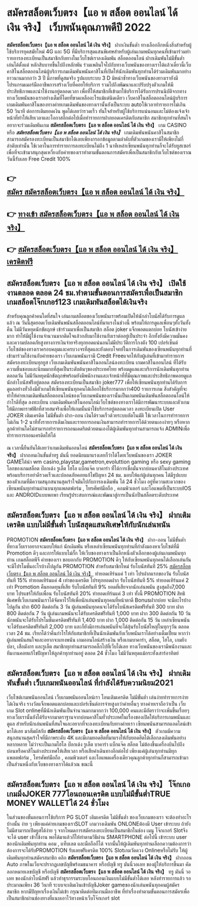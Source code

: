 # สมัครสล็อตเว็บตรง【แอ พ สล็อต ออนไลน์ ได้ เงิน จริง】  เว็บพนันคุณภาพดีปี 2022

**สมัครสล็อตเว็บตรง【แอ พ สล็อต ออนไลน์ ได้ เงิน จริง】** ฝากเงินขั้นต่ำ  ทางเลือกอีกหนึ่งสิ่งสำหรับผู้ใช้บริการยุคสมัยใหม่ 4G และ 5G ที่มีบริการสุดแสนพิเศษสำหรับผู้เล่นเกมพนันทุกคนที่เข้ามาร่วมทำรายการลงทะเบียนเป็นสมาชิกกับทางในเว็บไซต์เราลงเดิมพัน สล็อตออนไลน์ ฝากเดิมพันไม่มีขั้นต่ำ เล่นได้ตั้งแต่ หลักสิบบาทขึ้นไปถึงหลักพัน ร่วมเพลินใจไปกับทางเว็บพนันของทางเราได้แล้วเดี๋ยวนี้เว็บคาสิโนสล็อตออนไลน์ผู้บริการเกมเดิมพันพนันคาสิโนที่เปิดให้นักเดิมพันทุกท่านได้ร่วมเดิมพันมาอย่างยาวนานมากกว่า 3 ปี มีภาพที่ดูสมจริง รูปแบบระบบ 3 D
มิหนำซ้ำทางเว็บพนันของทางเรายังมี โปรแกรมเมอร์มืออาชีพการสร้างเว็บที่คอยให้บริการ  รวมไปถึงพัฒนาและปรับปรุงตัวเกมให้มีประสิทธิภาพและน่าใช้งานอยู่ตลอดเวลา เพื่อที่ให้สมาชิกที่เข้ามาใช้บริการได้รับการปรนนิบัติจากทางทางเว็บพนันของเราอย่างเต็มที่โดยที่ขาดเหลืออะไรแม้แต่นิดเดียว เว็บคาสิโนสล็อตออนไลน์ผู้บริการเกมเดิมพันคาสิโนของทางค่ายเกมเดิมพันของทางเรานั้นยังเป็นระบบ autoใช้เวลาทำรายการไม่เกิน 50 วินาที ต่อการเติมยอดเงิน พูดได้เลยว่ารวดเร็ว ทันใจสำหรับผู้ใช้บริการแน่นอนและไม่ต้องแจ้งเจ้าหน้าที่ทำให้เสียเวลาและโอกาสอีกต่อไปเมื่อทำรายการฝากยอดเครดิตกับสมาชิก
สมาชิกทุกท่านที่สนใจอยากจะร่วมเดิมพันเกม **สมัครสล็อตเว็บตรง【แอ พ สล็อต ออนไลน์ ได้ เงิน จริง】** เกม CASINO  หรือ ***สมัครสล็อตเว็บตรง【แอ พ สล็อต ออนไลน์ ได้ เงิน จริง】*** เกมเดิมพันพนันคาสิโนสมาชิกสามารถสมัครลงทะเบียนเป็นสมาชิกได้เลยเพียงกรอกข้อมูลตามลำดับที่ตัวเกมของเรามีให้เพียงไม่กี่ลำดับเท่านั้น ใช้เวลาในการทำรายการลงทะเบียนไม่ถึง 1 นาทีเหล่าเซียนพนันทุกท่านก็จะได้รับยูสเซอร์เพื่อที่จะเข้ามาสนุกสุดเหวี่ยงกับค่ายของเราทำตามขั้นตอนการสมัครเพื่อเป็นสมาชิกกับเว็บไซต์ของเราณ วันนี้รับเลย Free Credit 100%

## 👉 [สมัคร สมัครสล็อตเว็บตรง【แอ พ สล็อต ออนไลน์ ได้ เงิน จริง】](https://archa888.com/)
## 👉 [ทางเข้า สมัครสล็อตเว็บตรง【แอ พ สล็อต ออนไลน์ ได้ เงิน จริง】](https://archa888.com/)
## 👉 [สมัครสล็อตเว็บตรง【แอ พ สล็อต ออนไลน์ ได้ เงิน จริง】 เครดิตฟรี](https://archa888.com/)

## สมัครสล็อตเว็บตรง【แอ พ สล็อต ออนไลน์ ได้ เงิน จริง】 เปิดใช้งานตลอด ตลอด 24 ชม.ทำตามขั้นตอนการสมัครเพื่อเป็นสมาชิก เกมสล็อตโจ๊กเกอร์123 เกมเดิมพันสล็อตได้เงินจริง

สำหรับคุณลูกค้าคนใดที่สนใจ เล่นเกมสล็อตของเว็บพนันเราพร้อมเปิดให้นักล่าโบนัสได้รับการดูแลแล้ว ณ วันนี้สุดยอดเว็บเดิมพันพนันสล็อตออนไลน์ที่มาแรงในช่วงนี้ พร้อมให้การดูแลเพื่อนๆทั้งวันทั้งคืน ไม่มีวันหยุดนักขัตฤกษ์ เข้าร่วมมาเพื่อเป็นสมาชิก สล็อต joker แจ็กพอตแตกบ่อย โบนัสเข้าง่ายมาก ทำให้มีผู้ใช้งานจำนวนมากติดใจแล้วกลับมาใช้งานกับเราต่ออยู่เป็นประจำ อีกทั้งยังมีความมั่นคงและความปลอดภัยสูงทางการเงินจ่ายจริงทุกยอดแน่นอนไม่มีประวัติการโกงตัง 100 เปอร์เซ็นต์ เว็บไซต์ของทางเราครอบคลุมและครบวงจรที่สุดและยังตอบโจทย์ในการเดิมพันของเซียนพนันทุกท่านที่เข้ามาร่วมใช้งานกับค่ายของเรา
เว็บเกมพนันเรามี Credit Freeแจกให้กับผู้เล่นที่เข้ามาทำรายการสมัครลงทะเบียนทุกยูส เว็บเกมเดิมพันพนันคาสิโนออนไลน์ลงทะเบียน เกมคาสิโนออนไลน์ ที่ได้รับความชื่นชอบและนิยมมากที่สุดเป็นระดับต้นๆของประเทศไทย พร้อมดูแลและบริการนักเดิมพันทุกท่านตลอดวัน ไม่มีวันหยุดนักขัตฤกษ์พร้อมยังมีพนักงานและเจ้าหน้าที่ที่มีคุณภาพและประสิทธิภาพคอยดูแลนักล่าโบนัสฟรีอยู่ตลอด สมัครลงทะเบียนเป็นสมาชิก joker777 เพื่อให้เซียนพนันทุกท่านได้รับการดูแลอย่างทั่วถึงมีตัวเกมให้เซียนพนันทุกคนได้เลือกใช้บริการมากกว่า400 รายการเกม
สิ่งสำคัญที่จะทำให้ค่ายเกมเดิมพันสล็อตออนไลน์ของเว็บเกมพนันของเรานั้นเป็นเกมพนันเดิมพันสล็อตออนไลน์ให้กำไรดีที่สุด ลงทะเบียน  เกมเดิมพันคาสิโนออนไลน์เว็บไซต์ของทางเราได้มีการพัฒนาระบบและตัวเกมให้มีภาพกราฟฟิกที่สวยสมจริงเพื่อให้เกมนั้นน่าใช้บริการอยู่ตลอดเวลา ลงทะเบียนเปิด User JOKER เติมเครดิต ไม่มีขั้นต่ำ ฝาก-ถอน เงินได้รวดเร็วด้วยระบบอัตโนมัติ ใช้เวลาในการทำรายการไม่เกิน 1-2 นาทีทั้งรายการเติมเงินและรายการถอนเงินสามารถทำรายการได้ด้วยตนเองง่ายๆ หรือหากลูกค้าท่านใดไม่สามารถทำรายการถอนเคดริตด้วยตนเองได้ผู้เดิมพันทุกท่านสามารถแจ้ง ADMINเพื่อทำรายการถอนเครดิตให้ได้

ณ เวลานี้ยืนยันได้เลยว่าเกมเดิมพันออนไลน์ **สมัครสล็อตเว็บตรง【แอ พ สล็อต ออนไลน์ ได้ เงิน จริง】** ฝากถอนเงินขั้นต่ำทรู มันนี่ ยอดนิยมมาแรงเลยก็ว่าได้โดยเว็บพนันของเรา JOKER GAMEได้นำ  wm casino,playstar,gametron,evoluttion gaming หรือ sexy gaming โลกของเกมสล็อต ป๊อกเด้ง รูเล็ต ไฮโล แบ็กแจ๊ค บาคาร่า ที่ได้การเชื่อมั่นจากบ่อนคาสิโนต่างประเทศ พร้อมบริการอย่าดีรวดเร็วและปลอดภัยคอยแก้ไขปัญหา 24 ชม. มอบให้แก่ผู้เล่นทุกคน ได้มีรูปแบบของตัวเกมที่มีความสนุกสนานสุดเร้าใจมันไปกับการลงเดิมพัน ได้ 24 ชั่วโมง อยู่ที่ความสะดวกของเซียนพนันทุกท่านผ่านบนทุกแพลตฟอร์ม , โทรศัพท์มือถือ , คอมพิวเตอร์ และไอแพดที่เป็นระบบIOS และ ANDROIDแบบพกพา เรียนรู้ประสบการณ์และพัฒนาสู่การเป็นนักปั่นสล็อตระดับประเทศ

## สมัครสล็อตเว็บตรง【แอ พ สล็อต ออนไลน์ ได้ เงิน จริง】 ฝากเติมเครดิต แบบไม่มีขั้นต่ำ โบนัสสุดแสนพิเศษให้กับนักเล่นพนัน

 PROMOTION  **สมัครสล็อตเว็บตรง【แอ พ สล็อต ออนไลน์ ได้ เงิน จริง】** ฝาก-ถอน ไม่มีขั้นต่ำ ที่ทางเว็บเราอยากจะมอบให้แก่  นักเดิมพัน หรือเหล่าเซียนพนันทุกท่านที่กำลังมองหาเว็บไซต์ที่มี  Promotion ดีๆ และการให้แบบไม่กั๊ก ให้เว็บของทางเราเป็นอีกหนึ่งตัวเลือกของผู้เล่นเกมพนันทุกท่าน เกมสล็อตพีจี ค่ายของเรา ขอบอกกับ PROMOTION ดีๆ ให้กับเซียนพนันทุกคนได้เลือกเล่นกัน จะมีโปรโมชั่นอะไรบ้างไปดูกัน
 PROMOTION สำหรับสมาชิกใหม่ รับโบนัสทันที 25% [สมัครสล็อตเว็บตรง【แอ พ สล็อต ออนไลน์ ได้ เงิน จริง】](https://archa888.com/) ทำยอดเทิร์นแค่ 1 เท่า
โปรฝากแรกของวัน รับโบนัสทันที 15% ทำยอดเทิร์นแค่ 4 เท่าของเครดิต
โปรทุกยอดฝาก รับโบนัสทันที 5% ทำยอดเทิร์นแค่ 2 เท่า
 Promotion คืนยอดทุนที่เสีย รับโบนัสทันที 9% ยอดที่เสียจากนักเล่นพนัน สูงสุดถึง7,000 บาท
โปรแชร์ให้กับเพื่อน รับโบนัสทันที 20% ทำยอดเทิร์นแค่ 3 เท่า
ทั้งนี้ PROMOTION สิทธิพิเศษที่เว็บเกมพนันเราได้จัดหาไว้ให้เพื่อนักเล่นพนันทุกคนที่หน้าตาดี Bonusฝากบ่อย จะมีอะไรบ้างไปดูกัน
ฝาก 600 ติดต่อกัน 3 วัน ผู้เล่นพนันทุกคนจะได้รับโบนัสเครดิตฟรีทันที 300 บาท
ฝาก 800 ติดต่อกัน 7 วัน ผู้เล่นเกมพนันจะได้รับเครดิตฟรีทันที 1,000 บาท
ฝาก 300 ติดต่อกัน 10 วัน นักพนันจะได้รับโปรโมชั่นเครดิตฟรีทันที 1,400 บาท
ฝาก 1,000 ติดต่อกัน 15 วัน เหล่าเซียนพนันจะได้รับเครดิตฟรีทันที 2,000 บาท
และก็ยังมีการเล่นพนันที่จะได้ลุ้นรับโบนัสใหญ่ในทุกๆวัน ตลอดเวลา 24 ชม. เรียกได้ว่าคืนกำไรให้กับสมาชิกที่เป็นนักเดิมพันกับเว็บพนันเราได้อย่างเต็มเปี่ยม หากว่าผู้เล่นพนันสนใจและอยากจะแทงพนัน เกมออนไลน์สร้างเงิน หรือเกมบาคาร่า, สล็อต, ไฮโล, เกมยิงปลา, เสือมังกร และรูเล็ต สมาชิกทุกท่านสามารถคลิ๊กไปที่เว็บได้เลย ทางเว็บพนันของเรามีพนักงานและทีมงานคอยแก้ไขปัญหาให้ลูกค้าทุกท่านอยู่ ตลอด 24 ชั่วโมง ไม่มีวันหยุดแม้กระทั่งเสาร์อาทิตย์

## สมัครสล็อตเว็บตรง【แอ พ สล็อต ออนไลน์ ได้ เงิน จริง】 ฝากเดิมพันขั้นต่ำ  เว็บเกมพนันออนไลน์ ที่กำลังได้รับความนิยม2021

เว็บไซต์เกมพนันออนไลน์ เว็บเกมพนันออนไลน์เรา โอนเติมเครดิต ไม่มีขั้นต่ำ เล่นง่ายทำรายการง่ายได้เงินจริง รางวัลแจ็กพอตแตกบ่อยและเปอร์เซ็นต์การจ่ายสูงกว่าค่ายอื่นๆ ทางค่ายเราถือว่าเป็น เว็บเกม Slot onlineที่มีนักเดิมพันเป็นจำนวนมากมากกว่า 100,000 คนและมีอัตราว่าจะเพิ่มขึ้นเรื่อยๆ ทางเว็บเรานั้นยังได้รับจากมาตราฐานจากบ่อนคาสิโนทั่วประเทศในเรื่องของเปิดให้บริการเกมพนันและดูแล สำหรับนักเล่นพนันที่สนใจและอยากที่จะลงทะเบียนกับทางค่ายเรา เซียนพนันสามารถแอดไลน์เข้ามาได้เลย
	มาสัมผัสกับ **สมัครสล็อตเว็บตรง【แอ พ สล็อต ออนไลน์ ได้ เงิน จริง】** ตัวเกมมีความสนุกสนานสุดเร้าใจที่มีภาพระดับ 4K และมีเกมยอดฮิตที่มาแรงให้กับยอดฮิตได้เลือกลงเดิมพันอย่างหลากหลาย  ไม่ว่าจะเป็นเกมไฮโล ป๊อกเด้ง รูเล็ต บาคาร่า แบ็กแจ๊ค สล็อต ไม่ต้องขึ้นเครื่องบินไปถึงบ่อนหรือคาสิโนต่างประเทศให้เสียเวลา หรือเสียค่าเดินทางอีกต่อไป เพียงแค่ผู้เล่นทุกท่านมีทุกแพลตฟอร์ม , โทรศัพท์มือถือ , คอมพิวเตอร์ และไอแพดเครื่องเดียวคุณลูกค้าทุกท่านก็สามารถเข้ามาเป็นส่วนหนึ่งกับเว็บของทางเราได้แล้วณ ขณะนี้

## สมัครสล็อตเว็บตรง【แอ พ สล็อต ออนไลน์ ได้ เงิน จริง】 โจ๊กเกอเกมมิ่งJOKER 777โอนถอนเครดิต แบบไม่มีขั้นต่ำTRUE MONEY WALLETได้ 24 ชั่วโมง

ในส่วนของขั้นตอนการใช้บริการ PG SLOT เติมเครดิต ไม่มีขั้นต่ำ ของเว็บเกมของเรา จะต้องทำอะไรบ้างนั้น ง่าย ๆ เพียงแค่ค่ายเกมของเราSLOT เกมวางเดิมพัน ONLONEต้องมี User เข้าระบบ ถ้ายังไม่มีสามารถเปิดยูสได้ง่าย ๆ จากโหมดการสมัครลงทะเบียนเป็นสมาชิกในช่อง เมนู โจ๊กเกอร์ Slotจึงจะได้ user เข้าใช้งาน พอได้มาแล้วก็ให้ทำตามวิธีผ่าน SMARTPHONE ต่อไปนี้
เข้าระบบ user  ของนักเดิมพันทุกท่าน คอม , แท็บเลต และมือถือก็ได้
จากนั้นให้ผู้เดิมพันทุกท่านเลือกความต้องการว่า ต้องการจะได้รับPROMOTION รับเลยฟรีเครดิต 100% Slotเกมวัดดวง Onlineหรือไม่รับ
ให้ผู้เดิมพันทุกท่านสมัครสมาชิก คลิก **สมัครสล็อตเว็บตรง【แอ พ สล็อต ออนไลน์ ได้ เงิน จริง】** ฝากถอน Auto ภาพในเว็บจะปรากฏเลขบัญชีพร้อมธนาคาร หรือบัญชี ทรู มันนี่วอเลท ของผู้ให้บริการขึ้นมา
คัดลอกหมายเลขบัญชี หรือบัญชี **สมัครสล็อตเว็บตรง【แอ พ สล็อต ออนไลน์ ได้ เงิน จริง】** ทรู มันนี่ วอเลท ของนักล่าโบนัสฟรี แล้วทำธุรกรรมระบบโอนถอนเงินแบบไม่มีขั้นต่ำได้เลย
หลังทำรายการแล้ว รอประมาณเพียง 36 วินาที ระบบจะเติมเงินเข้าบัญชีJoker gameของนักเล่นพนันทุกคนผู้สมัครสมาชิก
หากมีปัญหาเรื่องเงินไม่เข้า กรุณาติดต่อทีมงานมืออาชีพ ที่ทำเรื่องทำตามขั้นตอนการสมัครเพื่อเป็นสมาชิกผ่านช่องทางที่แนบเอาไว้ทางหน้าเว็บโจ๊กเกอร์ slot


